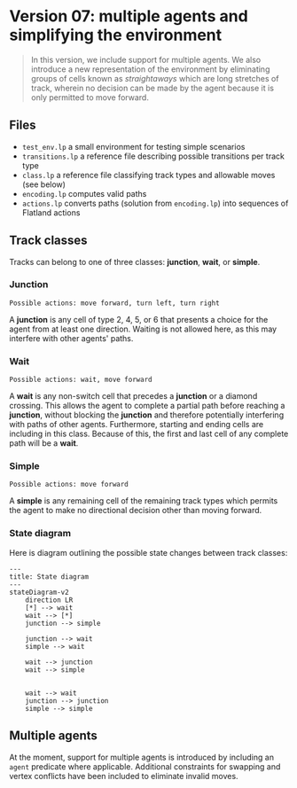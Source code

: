 # Version 07: multiple agents and simplifying the environment
> In this version, we include support for multiple agents.  We also introduce a new representation of the environment by eliminating groups of cells known as _straightaways_ which are long stretches of track, wherein no decision can be made by the agent because it is only permitted to move forward.

## Files
* `test_env.lp` a small environment for testing simple scenarios
* `transitions.lp` a reference file describing possible transitions per track type
* `class.lp` a reference file classifying track types and allowable moves (see below)
* `encoding.lp` computes valid paths
* `actions.lp` converts paths (solution from `encoding.lp`) into sequences of Flatland actions

## Track classes
Tracks can belong to one of three classes: **junction**, **wait**, or **simple**.


### Junction
`Possible actions: move forward, turn left, turn right`

A **junction** is any cell of type 2, 4, 5, or 6 that presents a choice for the agent from at least one direction.  Waiting is not allowed here, as this may interfere with other agents' paths.
<br>

### Wait
`Possible actions: wait, move forward`

A **wait** is any non-switch cell that precedes a **junction** or a diamond crossing.  This allows the agent to complete a partial path before reaching a **junction**, without blocking the **junction** and therefore potentially interfering with paths of other agents.  Furthermore, starting and ending cells are including in this class.  Because of this, the first and last cell of any complete path will be a **wait**.
<br>

### Simple
`Possible actions: move forward`

A **simple** is any remaining cell of the remaining track types which permits the agent to make no directional decision other than moving forward.
<br>

### State diagram
Here is diagram outlining the possible state changes between track classes:
```mermaid
---
title: State diagram
---
stateDiagram-v2
    direction LR
    [*] --> wait
    wait --> [*]
    junction --> simple

    junction --> wait
    simple --> wait

    wait --> junction
    wait --> simple


    wait --> wait
    junction --> junction
    simple --> simple
```

## Multiple agents

At the moment, support for multiple agents is introduced by including an `agent` predicate where applicable.  Additional constraints for swapping and vertex conflicts have been included to eliminate invalid moves.

